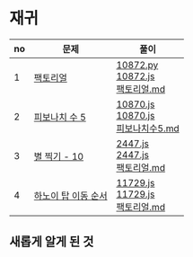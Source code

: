 # 재귀

|no|문제|풀이|
|---|----|----|
|1|[팩토리얼](https://www.acmicpc.net/problem/10872)|[10872.py](src/10872.py)</br>[10872.js](src/10872.js)</br>[팩토리얼.md](./팩토리얼.md)|
|2|[피보나치 수 5](https://www.acmicpc.net/problem/10870)|[10870.js](src/10870.py)</br>[10870.js](src/10870.js)</br>[피보나치수5.md](./팩토리얼.md)|
|3|[별 찍기 - 10](https://www.acmicpc.net/problem/2447)|[2447.js](src/2447.py)</br>[2447.js](src/2447.js)</br>[팩토리얼.md](./팩토리얼.md)|
|4|[하노이 탑 이동 순서](https://www.acmicpc.net/problem/11729)|[11729.js](src/11729.py)</br>[11729.js](src/11729.js)</br>[팩토리얼.md](./팩토리얼.md)|

## 새롭게 알게 된 것

